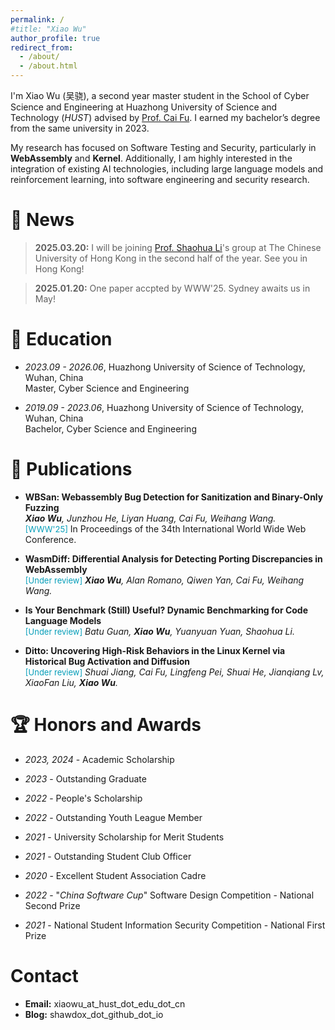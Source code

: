 ```yaml
---
permalink: /
#title: "Xiao Wu"
author_profile: true
redirect_from: 
  - /about/
  - /about.html
---
```

I'm Xiao Wu (吴骁), a second year master student in the School of Cyber Science and Engineering at Huazhong University of Science and Technology (*HUST*) advised by [Prof. Cai Fu](http://faculty.hust.edu.cn/fucai/zh_CN/index.htm). I earned my bachelor’s degree from the same university in 2023.

My research has focused on Software Testing and Security, particularly in **WebAssembly** and **Kernel**. Additionally, I am highly interested in the integration of existing AI technologies, including large language models and reinforcement learning, into software engineering and security research.

# :newspaper: News
> **2025.03.20:** I will be joining [Prof. Shaohua Li](https://shao-hua-li.github.io/)'s group at The Chinese University of Hong Kong in the second half of the year. See you in Hong Kong!

>**2025.01.20:** One paper accpted by WWW'25. Sydney awaits us in May!

# :notebook: Education
- *2023.09 - 2026.06*, Huazhong University of Science of Technology, Wuhan, China
<br>Master, Cyber Science and Engineering

- *2019.09 - 2023.06*, Huazhong University of Science of Technology, Wuhan, China
<br>Bachelor, Cyber Science and Engineering

# :page_with_curl: Publications
- **WBSan: Webassembly Bug Detection for Sanitization and Binary-Only Fuzzing**
<br>***Xiao Wu**, Junzhou He, Liyan Huang, Cai Fu, Weihang Wang.* 
<br><font color="#069eb9" size="2">[WWW'25]</font> In Proceedings of the 34th International World Wide Web Conference.

- **WasmDiff: Differential Analysis for Detecting Porting Discrepancies in WebAssembly**
<br><font color="#069eb9" size="2">[Under review]</font> ***Xiao Wu**, Alan Romano, Qiwen Yan, Cai Fu, Weihang Wang.* 
<!--In Proceedings of the 48th International Conference on Software Engineering. -->

- **Is Your Benchmark (Still) Useful? Dynamic Benchmarking for Code Language Models**
<br><font color="#069eb9" size="2">[Under review]</font> *Batu Guan, **Xiao Wu**, Yuanyuan Yuan, Shaohua Li.*
<!--In Proceedings of the 42st International Conference on Machine Learning.-->

- **Ditto: Uncovering High-Risk Behaviors in the Linux Kernel via Historical Bug Activation and Diffusion**
<br><font color="#069eb9" size="2">[Under review]</font> *Shuai Jiang, Cai Fu, Lingfeng Pei, Shuai He, Jianqiang Lv, XiaoFan Liu, **Xiao Wu**.*
<!--In Proceedings of the 34th USENIX Security Symposium.-->

<div style="display:none">
# :bookmark_tabs: Internships
- *2024.10 - now*     Remote Research Assistant, The Chinese University of Hong Kong, advised by [Prof. Shaohua Li](https://shao-hua-li.github.io/)
- *2023.09 - 2024.09* Remote Research Assistant, University of Southern California, advised by [Prof. Weihang Wang](https://weihang-wang.github.io/#)
</div>

# 🏆 Honors and Awards
- *2023, 2024* - Academic Scholarship
- *2023* - Outstanding Graduate
- *2022* - People's Scholarship
- *2022* - Outstanding Youth League Member
- *2021* - University Scholarship for Merit Students
- *2021* - Outstanding Student Club Officer
- *2020* - Excellent Student Association Cadre


- *2022* - "*China Software Cup*" Software Design Competition - National Second Prize
- *2021* - National Student Information Security Competition - National First Prize
# Contact 
- **Email:** xiaowu_at_hust_dot_edu_dot_cn
- **Blog:** shawdox_dot_github_dot_io